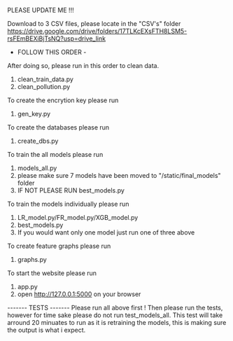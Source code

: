 PLEASE UPDATE ME !!!

Download to 3 CSV files, please locate in the "CSV's" folder
https://drive.google.com/drive/folders/17TLKcEXsFTH8LSM5-rsFEmBEXiBjTsNQ?usp=drive_link

- FOLLOW THIS ORDER -

After doing so, please run in this order to clean data. 
1) clean_train_data.py
2) clean_pollution.py

To create the encrytion key please run 
1) gen_key.py


To create the databases please run 
1) create_dbs.py

To train the all models please run 
1) models_all.py
2) please make sure 7 models have been moved to "/static/final_models" folder
3) IF NOT PLEASE RUN best_models.py 

To train the models individually please run
1) LR_model.py/FR_model.py/XGB_model.py 
2) best_models.py 
3) If you would want only one model just run one of three above

To create feature graphs please run
1) graphs.py

To start the website please run
1) app.py 
2) open http://127.0.0.1:5000 on your browser 


------- TESTS -------
Please run all above first ! 
Then please run the tests, however for time sake please do not run test_models_all.
This test will take arround 20 minuates to run as it is retraining the models, this is making sure the output is what i expect.

